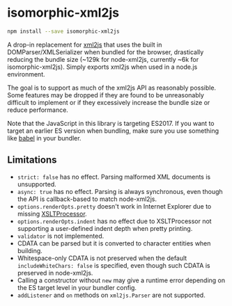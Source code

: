 # isomorphic-xml2js

```sh
npm install --save isomorphic-xml2js
```

A drop-in replacement for [xml2js](https://www.npmjs.com/package/xml2js) that uses the built in DOMParser/XMLSerializer when bundled for the browser, drastically reducing the bundle size (~129k for node-xml2js, currently ~6k for isomorphic-xml2js). Simply exports xml2js when used in a node.js environment.

The goal is to support as much of the xml2js API as reasonably possible. Some features may be dropped if they are found to be unreasonably difficult to implement or if they excessively increase the bundle size or reduce performance.

Note that the JavaScript in this library is targeting ES2017. If you want to target an earlier ES version when bundling, make sure you use something like [babel](https://github.com/babel/babel) in your bundler.

## Limitations

- `strict: false` has no effect. Parsing malformed XML documents is unsupported.
- `async: true` has no effect. Parsing is always synchronous, even though the API is callback-based to match node-xml2js.
- `options.renderOpts.pretty` doesn't work in Internet Explorer due to missing [XSLTProcessor](https://developer.mozilla.org/en-US/docs/Web/API/XSLTProcessor).
- `options.renderOpts.indent` has no effect due to XSLTProcessor not supporting a user-defined indent depth when pretty printing.
- `validator` is not implemented.
- CDATA can be parsed but it is converted to character entities when building.
- Whitespace-only CDATA is not preserved when the default `includeWhiteChars: false` is specified, even though such CDATA is preserved in node-xml2js.
- Calling a constructor without `new` may give a runtime error depending on the ES target level in your bundler config.
- `addListener` and `on` methods on `xml2js.Parser` are not supported.
